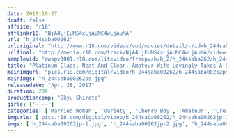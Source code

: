 ```yaml
---
date: 2018-10-27
draft: false
affsite: "r18"
afflinkr18: "NjA4LjEuMS4xLjAuMC4wLjAuMA"
url: "h_244saba00262"
urloriginal: "http://www.r18.com/videos/vod/movies/detail/-/id=h_244saba00262"
urlfinal: "http://media.r18.com/track/NjA4LjEuMS4xLjAuMC4wLjAuMA/videos/vod/movies/detail/-/id=h_244saba00262"
samplevid: "awspv3001.r18.com/litevideo/freepv/h/h_2/h_244saba262/h_244saba262_dmb_w.mp4"
title: "Platinum Class. Neat And Clean, Amateur Wife Lovingly Takes A Cherry Boy's Virginity 2"
mainimgurl: "pics.r18.com/digital/video/h_244saba00262/h_244saba00262ps.jpg"
mainimgs: "h_244saba00262ps.jpg"
releasedate: "Apr. 28, 2017"
duration: 209
productioncomp: "Skyu Shiroto"
girls: ['----']
categories: ['Married Woman', 'Variety', 'Cherry Boy', 'Amateur', 'Creampie', 'Hi-Def']
imgurls: ['pics.r18.com/digital/video/h_244saba00262/h_244saba00262jp-1.jpg', 'pics.r18.com/digital/video/h_244saba00262/h_244saba00262jp-2.jpg', 'pics.r18.com/digital/video/h_244saba00262/h_244saba00262jp-3.jpg', 'pics.r18.com/digital/video/h_244saba00262/h_244saba00262jp-4.jpg', 'pics.r18.com/digital/video/h_244saba00262/h_244saba00262jp-5.jpg', 'pics.r18.com/digital/video/h_244saba00262/h_244saba00262jp-6.jpg', 'pics.r18.com/digital/video/h_244saba00262/h_244saba00262jp-7.jpg', 'pics.r18.com/digital/video/h_244saba00262/h_244saba00262jp-8.jpg', 'pics.r18.com/digital/video/h_244saba00262/h_244saba00262jp-9.jpg', 'pics.r18.com/digital/video/h_244saba00262/h_244saba00262jp-10.jpg', 'pics.r18.com/digital/video/h_244saba00262/h_244saba00262jp-11.jpg', 'pics.r18.com/digital/video/h_244saba00262/h_244saba00262jp-12.jpg', 'pics.r18.com/digital/video/h_244saba00262/h_244saba00262jp-13.jpg', 'pics.r18.com/digital/video/h_244saba00262/h_244saba00262jp-14.jpg', 'pics.r18.com/digital/video/h_244saba00262/h_244saba00262jp-15.jpg', 'pics.r18.com/digital/video/h_244saba00262/h_244saba00262jp-16.jpg', 'pics.r18.com/digital/video/h_244saba00262/h_244saba00262jp-17.jpg', 'pics.r18.com/digital/video/h_244saba00262/h_244saba00262jp-18.jpg', 'pics.r18.com/digital/video/h_244saba00262/h_244saba00262jp-19.jpg', 'pics.r18.com/digital/video/h_244saba00262/h_244saba00262jp-20.jpg']
imgs: ['h_244saba00262jp-1.jpg', 'h_244saba00262jp-2.jpg', 'h_244saba00262jp-3.jpg', 'h_244saba00262jp-4.jpg', 'h_244saba00262jp-5.jpg', 'h_244saba00262jp-6.jpg', 'h_244saba00262jp-7.jpg', 'h_244saba00262jp-8.jpg', 'h_244saba00262jp-9.jpg', 'h_244saba00262jp-10.jpg', 'h_244saba00262jp-11.jpg', 'h_244saba00262jp-12.jpg', 'h_244saba00262jp-13.jpg', 'h_244saba00262jp-14.jpg', 'h_244saba00262jp-15.jpg', 'h_244saba00262jp-16.jpg', 'h_244saba00262jp-17.jpg', 'h_244saba00262jp-18.jpg', 'h_244saba00262jp-19.jpg', 'h_244saba00262jp-20.jpg']
---
```

